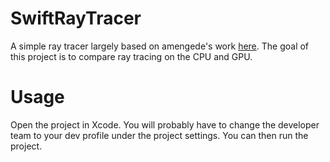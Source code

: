 # SwiftRayTracer

A simple ray tracer largely based on amengede's work [here](https://github.com/amengede/getIntoMetalDev/tree/main/11%20Reflections/finished). The goal of this project is to compare ray tracing on the CPU and GPU. 

# Usage

Open the project in Xcode. You will probably have to change the developer team to your dev profile under the project settings. You can then run the project.
